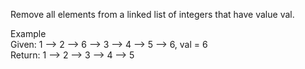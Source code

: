 Remove all elements from a linked list of integers that have value val.

Example       
Given: 1 --> 2 --> 6 --> 3 --> 4 --> 5 --> 6, val = 6     
Return: 1 --> 2 --> 3 --> 4 --> 5
